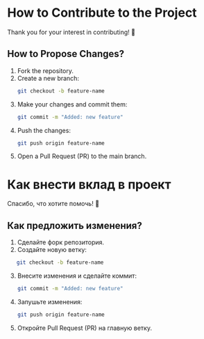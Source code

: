# How to Contribute to the Project

Thank you for your interest in contributing! 🚀

## How to Propose Changes?

1. Fork the repository.
2. Create a new branch:
   ```sh
   git checkout -b feature-name
   ```
3. Make your changes and commit them:
   ```sh
   git commit -m "Added: new feature"
   ```
4. Push the changes:
   ```sh
   git push origin feature-name
   ```
5. Open a Pull Request (PR) to the main branch.

# Как внести вклад в проект

Спасибо, что хотите помочь! 🚀

## Как предложить изменения?

1. Сделайте форк репозитория.
2. Создайте новую ветку:

```sh
   git checkout -b feature-name
```

3. Внесите изменения и сделайте коммит:
   ```sh
   git commit -m "Added: new feature"
   ```
4. Запушьте изменения:
   ```sh
   git push origin feature-name
   ```
5. Откройте Pull Request (PR) на главную ветку.
